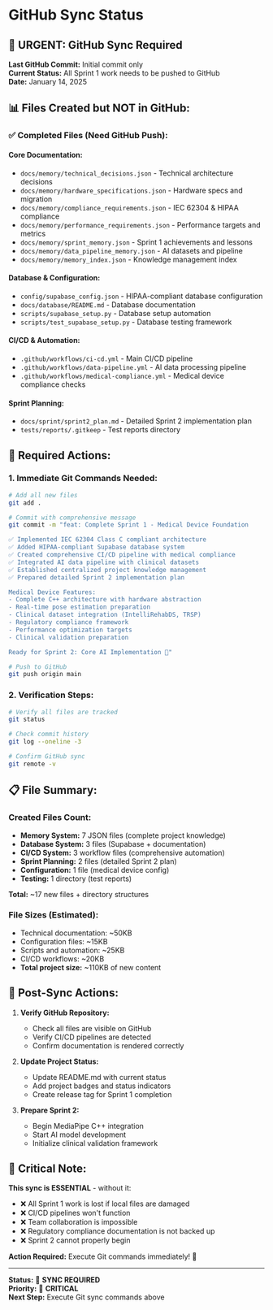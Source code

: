 # GitHub Sync Status

## 🚨 **URGENT: GitHub Sync Required**

**Last GitHub Commit:** Initial commit only  
**Current Status:** All Sprint 1 work needs to be pushed to GitHub  
**Date:** January 14, 2025  

## 📊 **Files Created but NOT in GitHub:**

### **✅ Completed Files (Need GitHub Push):**

#### **Core Documentation:**
- `docs/memory/technical_decisions.json` - Technical architecture decisions
- `docs/memory/hardware_specifications.json` - Hardware specs and migration
- `docs/memory/compliance_requirements.json` - IEC 62304 & HIPAA compliance
- `docs/memory/performance_requirements.json` - Performance targets and metrics
- `docs/memory/sprint_memory.json` - Sprint 1 achievements and lessons
- `docs/memory/data_pipeline_memory.json` - AI datasets and pipeline
- `docs/memory/memory_index.json` - Knowledge management index

#### **Database & Configuration:**
- `config/supabase_config.json` - HIPAA-compliant database configuration
- `docs/database/README.md` - Database documentation
- `scripts/supabase_setup.py` - Database setup automation
- `scripts/test_supabase_setup.py` - Database testing framework

#### **CI/CD & Automation:**
- `.github/workflows/ci-cd.yml` - Main CI/CD pipeline
- `.github/workflows/data-pipeline.yml` - AI data processing pipeline  
- `.github/workflows/medical-compliance.yml` - Medical device compliance checks

#### **Sprint Planning:**
- `docs/sprint/sprint2_plan.md` - Detailed Sprint 2 implementation plan
- `tests/reports/.gitkeep` - Test reports directory

## 🔧 **Required Actions:**

### **1. Immediate Git Commands Needed:**
```bash
# Add all new files
git add .

# Commit with comprehensive message
git commit -m "feat: Complete Sprint 1 - Medical Device Foundation

✅ Implemented IEC 62304 Class C compliant architecture
✅ Added HIPAA-compliant Supabase database system
✅ Created comprehensive CI/CD pipeline with medical compliance
✅ Integrated AI data pipeline with clinical datasets
✅ Established centralized project knowledge management
✅ Prepared detailed Sprint 2 implementation plan

Medical Device Features:
- Complete C++ architecture with hardware abstraction
- Real-time pose estimation preparation
- Clinical dataset integration (IntelliRehabDS, TRSP)
- Regulatory compliance framework
- Performance optimization targets
- Clinical validation preparation

Ready for Sprint 2: Core AI Implementation 🚀"

# Push to GitHub
git push origin main
```

### **2. Verification Steps:**
```bash
# Verify all files are tracked
git status

# Check commit history
git log --oneline -3

# Confirm GitHub sync
git remote -v
```

## 📋 **File Summary:**

### **Created Files Count:**
- **Memory System:** 7 JSON files (complete project knowledge)
- **Database System:** 3 files (Supabase + documentation)
- **CI/CD System:** 3 workflow files (comprehensive automation)
- **Sprint Planning:** 2 files (detailed Sprint 2 plan)
- **Configuration:** 1 file (medical device config)
- **Testing:** 1 directory (test reports)

**Total:** ~17 new files + directory structures

### **File Sizes (Estimated):**
- Technical documentation: ~50KB
- Configuration files: ~15KB  
- Scripts and automation: ~25KB
- CI/CD workflows: ~20KB
- **Total project size:** ~110KB of new content

## 🎯 **Post-Sync Actions:**

1. **Verify GitHub Repository:**
   - Check all files are visible on GitHub
   - Verify CI/CD pipelines are detected
   - Confirm documentation is rendered correctly

2. **Update Project Status:**
   - Update README.md with current status
   - Add project badges and status indicators
   - Create release tag for Sprint 1 completion

3. **Prepare Sprint 2:**
   - Begin MediaPipe C++ integration
   - Start AI model development
   - Initialize clinical validation framework

## 🚨 **Critical Note:**

**This sync is ESSENTIAL** - without it:
- ❌ All Sprint 1 work is lost if local files are damaged
- ❌ CI/CD pipelines won't function
- ❌ Team collaboration is impossible  
- ❌ Regulatory compliance documentation is not backed up
- ❌ Sprint 2 cannot properly begin

**Action Required:** Execute Git commands immediately! 🚀

---

**Status:** 🔴 **SYNC REQUIRED**  
**Priority:** 🚨 **CRITICAL**  
**Next Step:** Execute Git sync commands above
